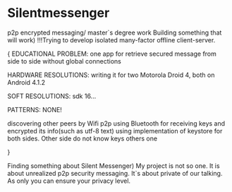 # Silentmessenger
p2p encrypted messaging/ master`s degree work
Building something that will work)
!!!Trying to develop isolated many-factor offline client-server.

{
  EDUCATIONAL PROBLEM:
  one app for retrieve secured message from side to side without global connections

  HARDWARE RESOLUTIONS:
  writing it for two Motorola Droid 4, both on Android 4.1.2
  
  SOFT RESOLUTIONS:
  sdk 16...
  
  PATTERNS: NONE!
  
  
  discovering other peers by Wifi p2p
  using Bluetooth for receiving keys and encrypted its info(such as utf-8 text)
  using implementation of keystore for both sides. Other side do not know keys others one
  
}

Finding something about Silent Messenger) My project is not so one. It is about unrealized p2p security messaging.
It`s about private of our talking. As only you can ensure your privacy level.
